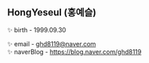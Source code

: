 ## HongYeseul (홍예슬)
:sparkles: birth - 1999.09.30

:sparkles: email - ghd8119@naver.com   
:sparkles: naverBlog - https://blog.naver.com/ghd8119

<!--
**HongYeseul/HongYeseul** is a ✨ _special_ ✨ repository because its `README.md` (this file) appears on your GitHub profile.

Here are some ideas to get you started:

- 🔭 I’m currently working on ...
- 🌱 I’m currently learning ...
- 👯 I’m looking to collaborate on ...
- 🤔 I’m looking for help with ...
- 💬 Ask me about ...
- 📫 How to reach me: ...
- 😄 Pronouns: ...
- ⚡ Fun fact: ...
-->
